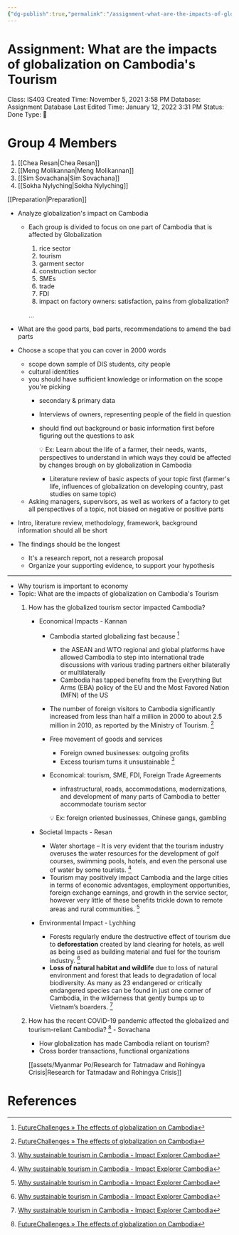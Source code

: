 ```yaml
---
{"dg-publish":true,"permalink":"/assignment-what-are-the-impacts-of-globalization-on-cambodias-tourism/"}
---
```


# Assignment: What are the impacts of globalization on Cambodia's Tourism

Class: IS403
Created Time: November 5, 2021 3:58 PM
Database: Assignment Database
Last Edited Time: January 12, 2022 3:31 PM
Status: Done
Type: 📑

# Group 4 Members

1. [[Chea Resan\|Chea Resan]] 
2. [[Meng Molikannan\|Meng Molikannan]] 
3. [[Sim Sovachana\|Sim Sovachana]] 
4. [[Sokha Nylyching\|Sokha Nylyching]] 

[[Preparation\|Preparation]]

- Analyze globalization's impact on Cambodia
    - Each group is divided to focus on one part of Cambodia that is affected by Globalization
        1. rice sector
        2. tourism
        3. garment sector
        4. construction sector
        5. SMEs
        6. trade
        7. FDI
        8. impact on factory owners: satisfaction, pains from globalization?
        
        ...
        
- What are the good parts, bad parts, recommendations to amend the bad parts
- Choose a scope that you can cover in 2000 words
    - scope down sample of DIS students, city people
    - cultural identities
    - you should have sufficient knowledge or information on the scope you're picking
        - secondary & primary data
        - Interviews of owners, representing people of the field in question
        - should find out background or basic information first before figuring out the questions to ask
            
            
            💡 Ex: Learn about the life of a farmer, their needs, wants, perspectives to understand in which ways they could be affected by changes brough on by globalization in Cambodia
            
            
            
            - Literature review of basic aspects of your topic first (farmer's life, influences of globalization on developing country, past studies on same topic)
    - Asking managers, supervisors, as well as workers of a factory to get all perspectives of a topic, not biased on negative or positive parts
- Intro, literature review, methodology, framework, background information should all be short
- The findings should be the longest
    - It's a research report, not a research proposal
    - Organize your supporting evidence, to support your hypothesis

---

- Why tourism is important to economy
- Topic: What are the impacts of globalization on Cambodia's Tourism
    1. How has the globalized tourism sector impacted Cambodia?
        - Economical Impacts - Kannan
            - Cambodia started globalizing fast because [^1]
                - the ASEAN and WTO regional and global platforms have allowed Cambodia to step into international trade discussions with various trading partners either bilaterally or multilaterally
                - Cambodia has tapped benefits from the Everything But Arms (EBA) policy of the EU and the Most Favored Nation (MFN) of the US
            - The number of foreign visitors to Cambodia significantly increased from less than half a million in 2000 to about 2.5 million in 2010, as reported by the Ministry of Tourism. [^1]
            - Free movement of goods and services
                - Foreign owned businesses: outgoing profits
                - Excess tourism turns it unsustainable [^2]
            - Economical: tourism, SME, FDI, Foreign Trade Agreements
                - infrastructural, roads, accommodations, modernizations, and development of many parts of Cambodia to better accommodate tourism sector
                
                
                💡 Ex: foreign oriented businesses, Chinese gangs, gambling
                
                
                
        - Societal Impacts - Resan
            - Water shortage – It is very evident that the tourism industry overuses the water resources for the development of golf courses, swimming pools, hotels, and even the personal use of water by some tourists. [^2]
            - Tourism may positively impact Cambodia and the large cities in terms of economic advantages, employment opportunities, foreign exchange earnings, and growth in the service sector, however very little of these benefits trickle down to remote areas and rural communities. [^2]
        - Environmental Impact - Lychhing
            - Forests regularly endure the destructive effect of tourism due to **deforestation** created by land clearing for hotels, as well as being used as building material and fuel for the tourism industry. [^2]
            - **Loss of natural habitat and wildlife** due to loss of natural environment and forest that leads to degradation of local biodiversity. As many as 23 endangered or critically endangered species can be found in just one corner of Cambodia, in the wilderness that gently bumps up to Vietnam’s boarders. [^2]
    2. How has the recent COVID-19 pandemic affected the globalized and tourism-reliant Cambodia? [^1] - Sovachana
        - How globalization has made Cambodia reliant on tourism?
        - Cross border transactions, functional organizations
        
        [[assets/Myanmar Po/Research for Tatmadaw and Rohingya Crisis\|Research for Tatmadaw and Rohingya Crisis]]
        

# References

[^1]: [FutureChallenges » The effects of globalization on Cambodia](https://blog.futurechallenges.org/local/the-effects-of-globalization-on-cambodia/)

[^2]: [Why sustainable tourism in Cambodia - Impact Explorer Cambodia](https://impactexplorer.asia/why-sustainable-tourism-in-cambodia/)